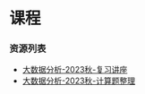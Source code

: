 # 课程

### 资源列表

- [大数据分析-2023秋-复习讲座](https://raw.githubusercontent.com/HIT-FC-OpenCS/CS_Courses/main/数据科学与大数据技术/大数据分析/课程复习资料/大数据分析-2023秋-复习讲座.pdf)
- [大数据分析-2023秋-计算题整理](https://raw.githubusercontent.com/HIT-FC-OpenCS/CS_Courses/main/数据科学与大数据技术/大数据分析/课程复习资料/大数据分析-2023秋-计算题整理.pdf)
